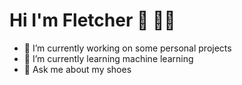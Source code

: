# Hi I'm Fletcher 👋 👨‍💻

- 🔭 I’m currently working on some personal projects
- 🌱 I’m currently learning machine learning
- 💬 Ask me about my shoes
